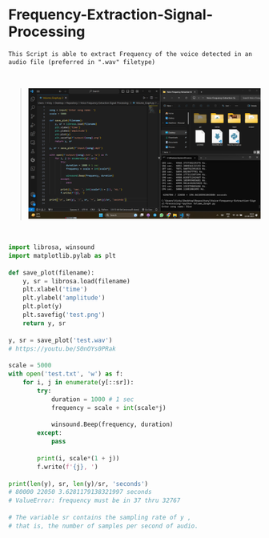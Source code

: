 # Frequency-Extraction-Signal-Processing

    This Script is able to extract Frequency of the voice detected in an audio file (preferred in ".wav" filetype)

<br>

>![ss](https://github.com/imvickykumar999/Frequency-Extraction-Signal-Processing/blob/main/extras/Screenshot%202023-09-15%20162146.png?raw=true)

<br>

```python
import librosa, winsound
import matplotlib.pylab as plt

def save_plot(filename):
    y, sr = librosa.load(filename)        
    plt.xlabel('time')
    plt.ylabel('amplitude')
    plt.plot(y)
    plt.savefig('test.png')
    return y, sr

y, sr = save_plot('test.wav')
# https://youtu.be/S0nOYs0PRak

scale = 5000
with open('test.txt', 'w') as f:
    for i, j in enumerate(y[::sr]):
        try:
            duration = 1000 # 1 sec
            frequency = scale + int(scale*j)

            winsound.Beep(frequency, duration)
        except:
            pass

        print(i, scale*(1 + j))
        f.write(f'{j}, ')

print(len(y), sr, len(y)/sr, 'seconds')
# 80000 22050 3.6281179138321997 seconds
# ValueError: frequency must be in 37 thru 32767

# The variable sr contains the sampling rate of y , 
# that is, the number of samples per second of audio.
```
